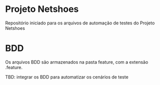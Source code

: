 # Projeto Netshoes

Repositório iniciado para os arquivos de automação de testes do Projeto Netshoes

# BDD

Os arquivos BDD são armazenados na pasta feature, com a extensão .feature.

TBD: integrar os BDD para automatizar os cenários de teste
